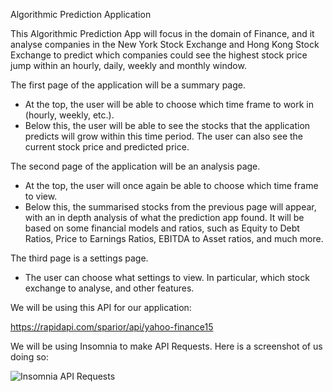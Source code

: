 Algorithmic Prediction Application

This Algorithmic Prediction App will focus in the domain of Finance, and it analyse companies in the New York Stock Exchange and Hong Kong Stock Exchange to predict which companies could see the highest stock price jump within an hourly, daily, weekly and monthly window.

The first page of the application will be a summary page.
- At the top, the user will be able to choose which time frame to work in (hourly, weekly, etc.).
- Below this, the user will be able to see the stocks that the application predicts will grow within this time period. The user can also see the current stock price and predicted price.

The second page of the application will be an analysis page.
- At the top, the user will once again be able to choose which time frame to view.
- Below this, the summarised stocks from the previous page will appear, with an in depth analysis of what the prediction app found. It will be based on some financial models and ratios, such as Equity to Debt Ratios, Price to Earnings Ratios, EBITDA to Asset ratios, and much more.

The third page is a settings page.
- The user can choose what settings to view. In particular, which stock exchange to analyse, and other features.

We will be using this API for our application:

https://rapidapi.com/sparior/api/yahoo-finance15

We will be using Insomnia to make API Requests. Here is a screenshot of us doing so:

![Insomnia API Requests](https://github.com/fionnad/best-207-project/assets/144710186/2d8a515e-de82-4847-8d5c-45d75156ddd3)

